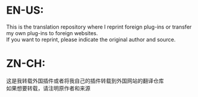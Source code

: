# EN-US:
This is the translation repository where I reprint foreign plug-ins or transfer my own plug-ins to foreign websites.  
If you want to reprint, please indicate the original author and source.


# ZN-CH:
这是我转载外国插件或者将我自己的插件转载到外国网站的翻译仓库  
如果想要转载，请注明原作者和来源

